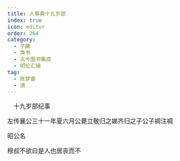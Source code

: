 ```yaml
---
title: 人事典十九岁部
index: true
icon: editor
order: 264
category:
  - 子藏
  - 类书
  - 古今图书集成
  - 明伦汇编
tag:
  - 陈梦雷
  - 清
---
```


　十九岁部纪事  

左传襄公三十一年夏六月公薨立敬归之娣齐归之子公子禂注禂  

昭公名  

穆叔不欲曰是人也居丧而不  

